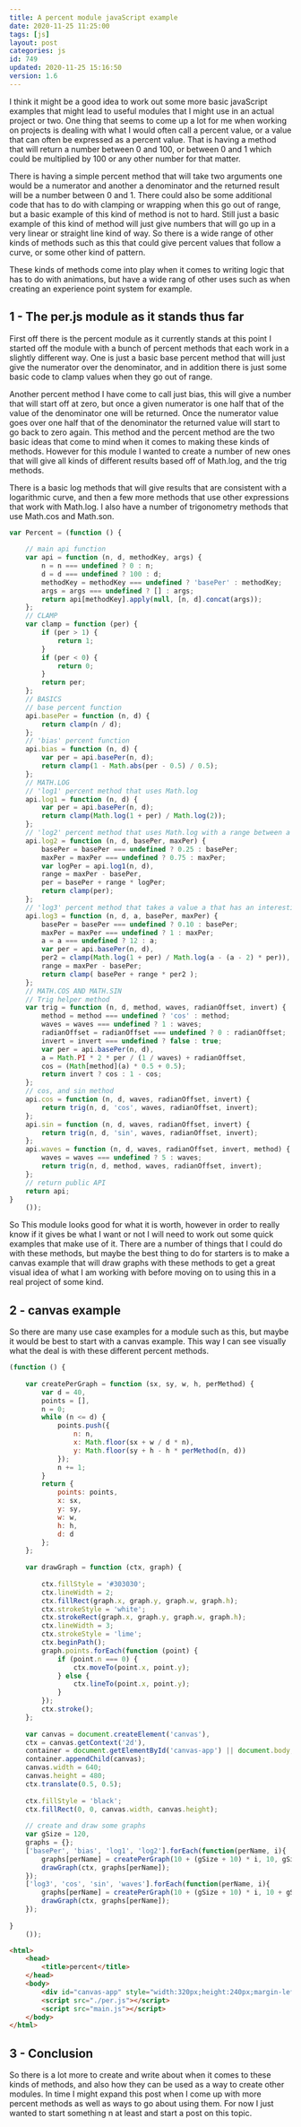 ```yaml
---
title: A percent module javaScript example
date: 2020-11-25 11:25:00
tags: [js]
layout: post
categories: js
id: 749
updated: 2020-11-25 15:16:50
version: 1.6
---
```


I think it might be a good idea to work out some more basic javaScript examples that might lead to useful modules that I might use in an actual project or two. One thing that seems to come up a lot for me when working on projects is dealing with what I would often call a percent value, or a value that can often be expressed as a percent value. That is having a method that will return a number between 0 and 100, or between 0 and 1 which could be multiplied by 100 or any other number for that matter.

There is having a simple percent method that will take two arguments one would be a numerator and another a denominator and the returned result will be a number between 0 and 1. There could also be some additional code that has to do with clamping or wrapping when this go out of range, but a basic example of this kind of method is not to hard. Still just a basic example of this kind of method will just give numbers that will go up in a very linear or straight line kind of way. So there is a wide range of other kinds of methods such as this that could give percent values that follow a curve, or some other kind of pattern.

These kinds of methods come into play when  it comes to writing logic that has to do with animations, but have a wide rang of other uses such as when creating an experience point system for example.

<!-- more -->


## 1 - The per.js module as it stands thus far

First off there is the percent module as it currently stands at this point I started off the module with a bunch of percent methods that each work in a slightly different way. One is just a basic base percent method that will just give the numerator over the denominator, and in addition there is just some basic code to clamp values when they go out of range.

Another percent method I have come to call just bias, this will give a number that will start off at zero, but once a given numerator is one half that of the value of the denominator one will be returned. Once the numerator value goes over one half that of the denominator the returned value will start to go back to zero again. This method and the percent method are the two basic ideas that come to mind when it comes to making these kinds of methods. However for this module I wanted to create a number of new ones that will give all kinds of different results based off of Math.log, and the trig methods.

There is a basic log methods that will give results that are consistent with a logarithmic curve, and then a few more methods that use other expressions that work with Math.log. I also have a number of trigonometry methods that use Math.cos and Math.son.

```js
var Percent = (function () {
 
    // main api function
    var api = function (n, d, methodKey, args) {
        n = n === undefined ? 0 : n;
        d = d === undefined ? 100 : d;
        methodKey = methodKey === undefined ? 'basePer' : methodKey;
        args = args === undefined ? [] : args;
        return api[methodKey].apply(null, [n, d].concat(args));
    };
    // CLAMP
    var clamp = function (per) {
        if (per > 1) {
            return 1;
        }
        if (per < 0) {
            return 0;
        }
        return per;
    };
    // BASICS
    // base percent function
    api.basePer = function (n, d) {
        return clamp(n / d);
    };
    // 'bias' percent function
    api.bias = function (n, d) {
        var per = api.basePer(n, d);
        return clamp(1 - Math.abs(per - 0.5) / 0.5);
    };
    // MATH.LOG
    // 'log1' percent method that uses Math.log
    api.log1 = function (n, d) {
        var per = api.basePer(n, d);
        return clamp(Math.log(1 + per) / Math.log(2));
    };
    // 'log2' percent method that uses Math.log with a range between a base and max per
    api.log2 = function (n, d, basePer, maxPer) {
        basePer = basePer === undefined ? 0.25 : basePer;
        maxPer = maxPer === undefined ? 0.75 : maxPer;
        var logPer = api.log1(n, d),
        range = maxPer - basePer,
        per = basePer + range * logPer;
        return clamp(per);
    };
    // 'log3' percent method that takes a value a that has an interesting effect on the curve
    api.log3 = function (n, d, a, basePer, maxPer) {
        basePer = basePer === undefined ? 0.10 : basePer;
        maxPer = maxPer === undefined ? 1 : maxPer;
        a = a === undefined ? 12 : a;
        var per = api.basePer(n, d),
        per2 = clamp(Math.log(1 + per) / Math.log(a - (a - 2) * per)),
        range = maxPer - basePer;
        return clamp( basePer + range * per2 );
    };
    // MATH.COS AND MATH.SIN
    // Trig helper method
    var trig = function (n, d, method, waves, radianOffset, invert) {
        method = method === undefined ? 'cos' : method;
        waves = waves === undefined ? 1 : waves;
        radianOffset = radianOffset === undefined ? 0 : radianOffset;
        invert = invert === undefined ? false : true;
        var per = api.basePer(n, d),
        a = Math.PI * 2 * per / (1 / waves) + radianOffset,
        cos = (Math[method](a) * 0.5 + 0.5);
        return invert ? cos : 1 - cos;
    };
    // cos, and sin method
    api.cos = function (n, d, waves, radianOffset, invert) {
        return trig(n, d, 'cos', waves, radianOffset, invert);
    };
    api.sin = function (n, d, waves, radianOffset, invert) {
        return trig(n, d, 'sin', waves, radianOffset, invert);
    };
    api.waves = function (n, d, waves, radianOffset, invert, method) {
        waves = waves === undefined ? 5 : waves;
        return trig(n, d, method, waves, radianOffset, invert);
    };
    // return public API
    return api;
}
    ());
```

So This module looks good for what it is worth, however in order to really know if it gives be what I want or not I will need to work out some quick examples that make use of it. There are a number of things that I could do with these methods, but maybe the best thing to do for starters is to make a canvas example that will draw graphs with these methods to get a great visual idea of what I am working with before moving on to using this in a real project of some kind.

## 2 - canvas example

So there are many use case examples for a module such as this, but maybe it would be best to start with a canvas example. This way I can see visually what the deal is with these different percent methods.

```js
(function () {
 
    var createPerGraph = function (sx, sy, w, h, perMethod) {
        var d = 40,
        points = [],
        n = 0;
        while (n <= d) {
            points.push({
                n: n,
                x: Math.floor(sx + w / d * n),
                y: Math.floor(sy + h - h * perMethod(n, d))
            });
            n += 1;
        }
        return {
            points: points,
            x: sx,
            y: sy,
            w: w,
            h: h,
            d: d
        };
    };
 
    var drawGraph = function (ctx, graph) {
 
        ctx.fillStyle = '#303030';
        ctx.lineWidth = 2;
        ctx.fillRect(graph.x, graph.y, graph.w, graph.h);
        ctx.strokeStyle = 'white';
        ctx.strokeRect(graph.x, graph.y, graph.w, graph.h);
        ctx.lineWidth = 3;
        ctx.strokeStyle = 'lime';
        ctx.beginPath();
        graph.points.forEach(function (point) {
            if (point.n === 0) {
                ctx.moveTo(point.x, point.y);
            } else {
                ctx.lineTo(point.x, point.y);
            }
        });
        ctx.stroke();
    };
 
    var canvas = document.createElement('canvas'),
    ctx = canvas.getContext('2d'),
    container = document.getElementById('canvas-app') || document.body;
    container.appendChild(canvas);
    canvas.width = 640;
    canvas.height = 480;
    ctx.translate(0.5, 0.5);
 
    ctx.fillStyle = 'black';
    ctx.fillRect(0, 0, canvas.width, canvas.height);
 
    // create and draw some graphs
    var gSize = 120,
    graphs = {};
    ['basePer', 'bias', 'log1', 'log2'].forEach(function(perName, i){
        graphs[perName] = createPerGraph(10 + (gSize + 10) * i, 10, gSize, gSize, Percent[perName]);
        drawGraph(ctx, graphs[perName]);
    });
    ['log3', 'cos', 'sin', 'waves'].forEach(function(perName, i){
        graphs[perName] = createPerGraph(10 + (gSize + 10) * i, 10 + gSize + 10, gSize, gSize, Percent[perName]);
        drawGraph(ctx, graphs[perName]);
    });
 
}
    ());
```

```html
<html>
    <head>
        <title>percent</title>
    </head>
    <body>
        <div id="canvas-app" style="width:320px;height:240px;margin-left:auto;margin-right:auto;"></div>
        <script src="./per.js"></script>
        <script src="main.js"></script>
    </body>
</html>
```

## 3 - Conclusion

So there is a lot more to create and write about when it comes to these kinds of methods, and also how they can be used as a way to create other modules. In time I might expand this post when  I come up with more percent methods as well as ways to go about using them. For now I just wanted to start something n at least and start a post on this topic.
